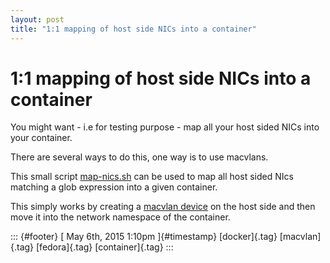 ```yaml
---
layout: post
title: "1:1 mapping of host side NICs into a container"
---
```



1:1 mapping of host side NICs into a container
==============================================

You might want - i.e for testing purpose - map all your host sided NICs
into your container.

There are several ways to do this, one way is to use macvlans.

This small script
[map-nics.sh](https://github.com/fabiand/dockerfiles/blob/master/map-nics.sh)
can be used to map all host sided NIcs matching a glob expression into a
given container.

This simply works by creating a [macvlan
device](http://www.pocketnix.org/posts/Linux%20Networking:%20MAC%20VLANs%20and%20Virtual%20Ethernets)
on the host side and then move it into the network namespace of the
container.

::: {#footer}
[ May 6th, 2015 1:10pm ]{#timestamp} [docker]{.tag} [macvlan]{.tag}
[fedora]{.tag} [container]{.tag}
:::

